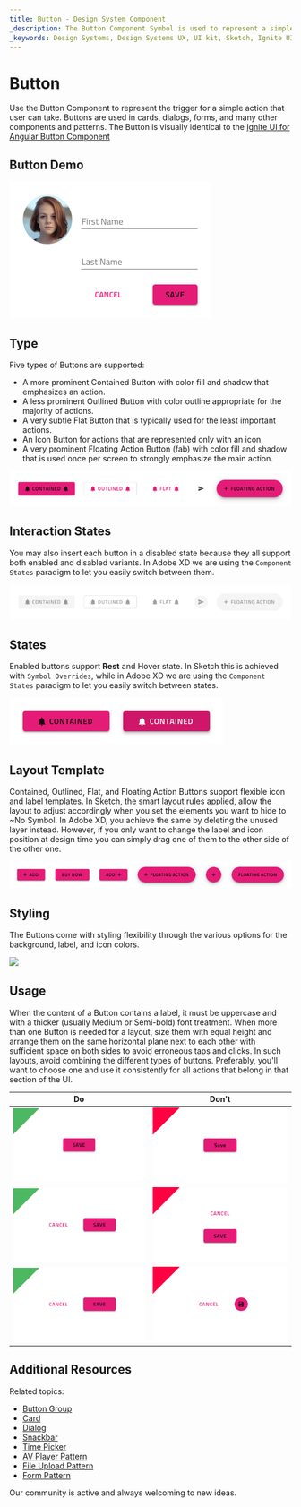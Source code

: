```yaml
---
title: Button - Design System Component
_description: The Button Component Symbol is used to represent a simple action. 
_keywords: Design Systems, Design Systems UX, UI kit, Sketch, Ignite UI for Angular, Sketch to Angular, Sketch to Angular, Angular, Angular Design System, Export code from Sketch, Design Kits for Angular, Sketch HTML, Sketch to HTML, Sketch UI kits
---
```


# Button

Use the Button Component to represent the trigger for a simple action that user can take. Buttons are used in cards, dialogs, forms, and many other components and patterns. The Button is visually identical to the [Ignite UI for Angular Button Component](https://www.infragistics.com/products/ignite-ui-angular/angular/components/button.html)

## Button Demo

<img class="responsive-img" src="../images/button_demo.png" srcset="../images/button_demo@2x.png 2x" />

## Type

Five types of Buttons are supported:

- A more prominent Contained Button with color fill and shadow that emphasizes an action.
- A less prominent Outlined Button with color outline appropriate for the majority of actions.
- A very subtle Flat Button that is typically used for the least important actions.
- An Icon Button for actions that are represented only with an icon.
- A very prominent Floating Action Button (fab) with color fill and shadow that is used once per screen to strongly emphasize the main action.

<img class="responsive-img" src="../images/button_types.png" srcset="../images/button_types@2x.png 2x" />

## Interaction States

You may also insert each button in a disabled state because they all support both enabled and disabled variants. In Adobe XD we are using the `Component States` paradigm to let you easily switch between them.

<img class="responsive-img" src="../images/button_disabled.png" srcset="../images/button_disabled@2x.png 2x" />

## States

Enabled buttons support **Rest** and Hover state. In Sketch this is achieved with `Symbol Overrides`, while in Adobe XD we are using the `Component States` paradigm to let you easily switch between states.

<img class="responsive-img" src="../images/button_states.png" srcset="../images/button_states@2x.png 2x" />

## Layout Template

Contained, Outlined, Flat, and Floating Action Buttons support flexible icon and label templates. In Sketch, the smart layout rules applied, allow the layout to adjust accordingly when you set the elements you want to hide to ~No Symbol. In Adobe XD, you achieve the same by deleting the unused layer instead. However, if you only want to change the label and icon position at design time you can simply drag one of them to the other side of the other one.

<img class="responsive-img" src="../images/button_templates.png" srcset="../images/button_templates@2x.png 2x" />

## Styling

The Buttons come with styling flexibility through the various options for the background, label, and icon colors.

<img class="responsive-img" src="../images/button_styling.png" srcset="../images/button_styling@2x.png 2x" />

## Usage

When the content of a Button contains a label, it must be uppercase and with a thicker (usually Medium or Semi-bold) font treatment. When more than one Button is needed for a layout, size them with equal height and arrange them on the same horizontal plane next to each other with sufficient space on both sides to avoid erroneous taps and clicks. In such layouts, avoid combining the different types of buttons. Preferably, you'll want to choose one and use it consistently for all actions that belong in that section of the UI.

| Do                                                                             | Don't                                                                              |
| ------------------------------------------------------------------------------ | ---------------------------------------------------------------------------------- |
| <img class="responsive-img" src="../images/button_do1.png" srcset="../images/button_do1@2x.png 2x" /> | <img class="responsive-img" src="../images/button_dont1.png" srcset="../images/button_dont1@2x.png 2x" /> |
| <img class="responsive-img" src="../images/button_do2.png" srcset="../images/button_do2@2x.png 2x" /> | <img class="responsive-img" src="../images/button_dont2.png" srcset="../images/button_dont2@2x.png 2x" /> |
| <img class="responsive-img" src="../images/button_do3.png" srcset="../images/button_do3@2x.png 2x" /> | <img class="responsive-img" src="../images/button_dont3.png" srcset="../images/button_dont3@2x.png 2x" /> |

## Additional Resources

Related topics:

- [Button Group](button-group.md)
- [Card](card.md)
- [Dialog](dialog.md)
- [Snackbar](snackbar.md)
- [Time Picker](time-picker.md)
- [AV Player Pattern](../patterns/av.md)
- [File Upload Pattern](../patterns/file-upload.md)
- [Form Pattern](../patterns/form.md)
  <div class="divider--half"></div>

Our community is active and always welcoming to new ideas.

